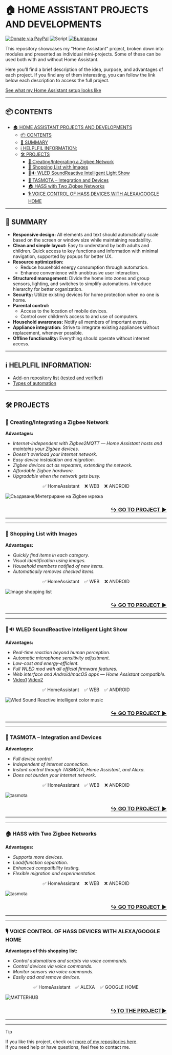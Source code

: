 # 🏠 HOME ASSISTANT PROJECTS AND DEVELOPMENTS
[![Donate via PayPal](https://img.shields.io/badge/PayPal-Donate-blue?logo=paypal)](https://www.paypal.com/donate/?hosted_button_id=AAWFZVF2XCP5A)
![Script](https://img.shields.io/badge/logo-yaml-green?logo=yaml)
[![Български](https://img.shields.io/badge/BG_Български-език-green?logo=translate&labelColor=gray&style=flat-square&link=https://example.com/bg
)](BG.md)

This repository showcases my "Home Assistant" project, broken down into modules and presented as individual mini-projects. Some of these can be used both with and without Home Assistant.

Here you’ll find a brief description of the idea, purpose, and advantages of each project. If you find any of them interesting, you can follow the link below each description to access the full project.

[See what my Home Assistant setup looks like](/my_hass_photos.md)

---

## 📦 CONTENTS

- [🏠 HOME ASSISTANT PROJECTS AND DEVELOPMENTS](#-home-assistant-projects-and-developments)
  - [📦 CONTENTS](#-contents)
  - [💬 SUMMARY](#-summary)
  - [ℹ️ HELPLFIL INFORMATION:](#ℹ️-helplfil-information)
  - [🛠️ PROJECTS](#️-projects)
    - [🛜 Creating/Integrating a Zigbee Network](#-creatingintegrating-a-zigbee-network)
    - [🛒 Shopping List with Images](#-shopping-list-with-images)
    - [🎤🔉 WLED SoundReactive Intelligent Light Show](#-wled-soundreactive-intelligent-light-show)
    - [🤖 TASMOTA – Integration and Devices](#-tasmota--integration-and-devices)
    - [🏠 HASS with Two Zigbee Networks](#-hass-with-two-zigbee-networks)
    - [🎙️ VOICE CONTROL OF HASS DEVICES WITH ALEXA/GOOGLE HOME](#️-voice-control-of-hass-devices-with-alexagoogle-home)

---

## 💬 SUMMARY

- **Responsive design:** All elements and text should automatically scale based on the screen or window size while maintaining readability.
- **Clean and simple layout:** Easy to understand by both adults and children. Quick access to key functions and information with minimal navigation, supported by popups for better UX.
- **Resource optimization:**
  - Reduce household energy consumption through automation.
  - Enhance convenience with unobtrusive user interaction.
- **Structured management:** Divide the home into zones and group sensors, lighting, and switches to simplify automations. Introduce hierarchy for better organization.
- **Security:** Utilize existing devices for home protection when no one is home.
- **Parental control:**
  - Access to the location of mobile devices.
  - Control over children’s access to and use of computers.
- **Household awareness:** Notify all members of important events.
- **Appliance integration:** Strive to integrate existing appliances without replacement, whenever possible.
- **Offline functionality:** Everything should operate without internet access.

---

## ℹ️ HELPLFIL INFORMATION:
- [Add-on repository list (tested and verified)](/add-on%20repositorys.md)
- [Types of automation](/automations/automations.md)

---

## 🛠️ PROJECTS

### 🛜 Creating/Integrating a Zigbee Network
**Advantages:**
- *Internet-independent with Zigbee2MQTT — Home Assistant hosts and maintains your Zigbee devices.*
- *Doesn’t overload your internet network.*
- *Easy device installation and migration.*
- *Zigbee devices act as repeaters, extending the network.*
- *Affordable Zigbee hardware.*
- *Upgradable when the network gets busy.*

<p align="center">✅ HomeAssistant    ❌ WEB    ❌ ANDROID</p>

![Създаване/Интегриране на Zigbee мрежа](/img/Zigbee_Network.gif)

<h3 align="right">

[**↪️ GO TO PROJECT ▶️**](https://github.com/Bacard1/HASS-ZigbeeNetwork.git)
</h3>

---
---

### 🛒 Shopping List with Images
**Advantages:**
- *Quickly find items in each category.*
- *Visual identification using images.*
- *Household members notified of new items.*
- *Automatically removes checked items.*

<p align="center">✅ HomeAssistant    ✅ WEB    ❌ ANDROID</p>

![Image shopping list](/img/Projekt_shoplist.gif)

<h3 align="right">

[**↪️ GO TO PROJECT ▶️**](https://github.com/Bacard1/HASS-ZigbeeNetwork.git)
</h3>

---
---

### 🎤🔉 WLED SoundReactive Intelligent Light Show
**Advantages:**
- *Real-time reaction beyond human perception.*
- *Automatic microphone sensitivity adjustment.*
- *Low-cost and energy-efficient.*
- *Full WLED mod with all official firmware features.*
- *Web interface and Android/macOS apps — Home Assistant compatible.*
- [Video1](https://youtu.be/L4S17ooFPhY)  [Video2](https://youtu.be/V5HgxFt4hFg)

<p align="center">✅ HomeAssistant    ✅ WEB    ✅ ANDROID</p>

![Wled Sound Reactive intelligent color music](/img/WLED%20SaundReactive.gif)

<h3 align="right">

[**↪️ GO TO PROJECT ▶️**](https://github.com/Bacard1/WLED-SoundReactive.git)
</h3>

---
---

### 🤖 TASMOTA – Integration and Devices
**Advantages:**
- *Full device control.*
- *Independent of internet connection.*
- *Instant control through TASMOTA, Home Assistant, and Alexa.*
- *Does not burden your internet network.*

<p align="center">✅ HomeAssistant    ✅ WEB    ❌ ANDROID</p>

![tasmota](/img/Tasmota-banner.png)

<h3 align="right">

[**↪️ GO TO PROJECT ▶️**](https://github.com/Bacard1/TASMOTA-switch.git)



---
---

### 🏠 HASS with Two Zigbee Networks
**Advantages:**
- *Supports more devices.*
- *Load/function separation.*
- *Enhanced compatibility testing.*
- *Flexible migration and experimentation.*

<p align="center">✅ HomeAssistant    ❌ WEB    ❌ ANDROID</p>

![tasmota](/img/hass_2zigbee_network.png)

<h3 align="right">

[**↪️ GO TO PROJECT ▶️**](https://github.com/Bacard1/HASS-2-Zigbee-Network.git)

</h3>

---
---

### 🎙️ VOICE CONTROL OF HASS DEVICES WITH ALEXA/GOOGLE HOME
**Advantages of this shopping list:**
- *Control automations and scripts via voice commands.*
- *Control devices via voice commands.*
- *Monitor sensors via voice commands.*
- *Easily add and remove devices.*

<p align="center">✅ HomeAssistant    ✅ ALEXA    ✅ GOOGLE HOME</p>

![MATTERHUB](/img/MATTERHUB_banner.png)

<h3 align="right">

[**↪️TO THE PROJECT▶️**](https://github.com/Bacard1/HASS-matter-alexa-or-google-control.git)

</h3>

---
---

> [!TIP]
> If you like this project, check out [more of my repositories here](https://github.com/Bacard1?tab=repositories).  
> If you need help or have questions, feel free to contact me.
